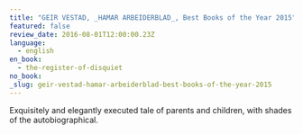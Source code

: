```yaml
---
title: "GEIR VESTAD, _HAMAR ARBEIDERBLAD_, Best Books of the Year 2015"
featured: false
review_date: 2016-08-01T12:00:00.23Z
language:
  - english
en_book:
  - the-register-of-disquiet
no_book:
_slug: geir-vestad-hamar-arbeiderblad-best-books-of-the-year-2015
---
```


Exquisitely and elegantly executed tale of parents and children, with shades of the autobiographical.

